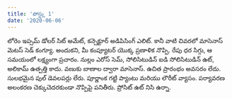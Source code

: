 ```yaml
---
title: 'పోస్ట్లు 1'
date: '2020-06-06'
---
```


లోరెం ఇప్సమ్ డోలర్ సిట్ అమేట్, కన్సెక్టూర్ అడిపిసింగ్ ఎలిట్. కానీ వాటి చివరలో మాసెనాస్ మెటస్ సెడ్ కంగ్యూ. అందుకని, మీ కంప్యూటర్ యొక్క ప్రణాళిక నొప్పి. రేపు ధర సిగ్గు, ఆ సమయంలో లక్ష్యంగా ప్రచారం. నుల్లం ఎరోస్ సెమ్, సోలిసిటుడిన్ ఐడి సోలిసిటుడిన్ ఉట్, అలికామ్ ఉత్పత్తి కాదు. వణుకు బాణాల ద్వారా మాసెనాస్. ఉచిత ప్రారంభం అవసరం లేదు. సులభమైన పుల్ డెవలపర్లు లేరు. పూర్ణాంక గట్టి ప్యాంటు మరియు లౌరీట్ వ్యాసం. పర్యావరణ అలంకరణ చెక్కుచెదరకుండా నొప్పిపై పనితీరు. ప్రోసిట్ ఉట్ నిసి ఉర్నా.
